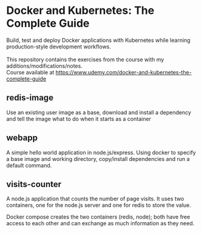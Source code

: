 # Docker and Kubernetes: The Complete Guide

Build, test and deploy Docker applications with Kubernetes while learning production-style development workflows.
<BR><BR>
This repository contains the exercises from the course with my additions/modifications/notes. <BR>
Course available at https://www.udemy.com/docker-and-kubernetes-the-complete-guide

## redis-image
Use an existing user image as a base, download and install a dependency and tell the image what to do when it starts as a container

## webapp
A simple hello world application in node.js/express.
Using docker to specify a base image and working directory, copy/install dependencies and run a default command.

## visits-counter
A node.js application that counts the number of page visits. It uses two containers, one for the node.js server and one for redis to store the value.

Docker compose creates the two containers (redis, node); both have free access to each other and can exchange as much information as they need.

